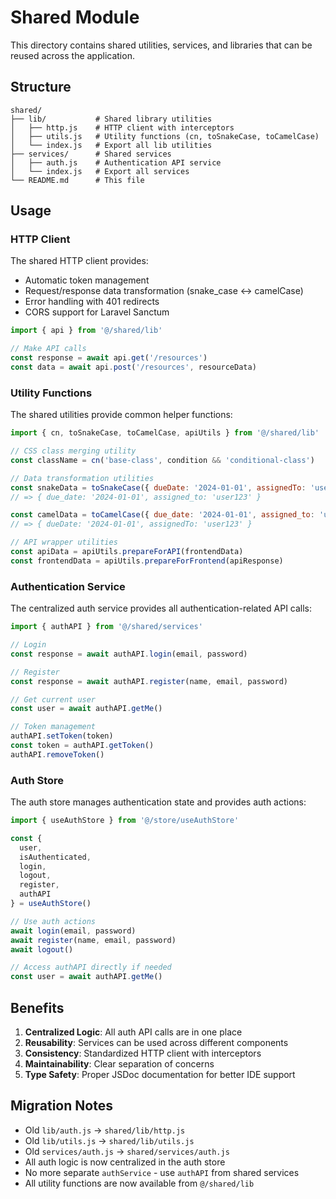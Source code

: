 # Shared Module

This directory contains shared utilities, services, and libraries that can be reused across the application.

## Structure

```
shared/
├── lib/           # Shared library utilities
│   ├── http.js    # HTTP client with interceptors
│   ├── utils.js   # Utility functions (cn, toSnakeCase, toCamelCase)
│   └── index.js   # Export all lib utilities
├── services/      # Shared services
│   ├── auth.js    # Authentication API service
│   └── index.js   # Export all services
└── README.md      # This file
```

## Usage

### HTTP Client

The shared HTTP client provides:
- Automatic token management
- Request/response data transformation (snake_case ↔ camelCase)
- Error handling with 401 redirects
- CORS support for Laravel Sanctum

```javascript
import { api } from '@/shared/lib'

// Make API calls
const response = await api.get('/resources')
const data = await api.post('/resources', resourceData)
```

### Utility Functions

The shared utilities provide common helper functions:

```javascript
import { cn, toSnakeCase, toCamelCase, apiUtils } from '@/shared/lib'

// CSS class merging utility
const className = cn('base-class', condition && 'conditional-class')

// Data transformation utilities
const snakeData = toSnakeCase({ dueDate: '2024-01-01', assignedTo: 'user123' })
// => { due_date: '2024-01-01', assigned_to: 'user123' }

const camelData = toCamelCase({ due_date: '2024-01-01', assigned_to: 'user123' })
// => { dueDate: '2024-01-01', assignedTo: 'user123' }

// API wrapper utilities
const apiData = apiUtils.prepareForAPI(frontendData)
const frontendData = apiUtils.prepareForFrontend(apiResponse)
```

### Authentication Service

The centralized auth service provides all authentication-related API calls:

```javascript
import { authAPI } from '@/shared/services'

// Login
const response = await authAPI.login(email, password)

// Register
const response = await authAPI.register(name, email, password)

// Get current user
const user = await authAPI.getMe()

// Token management
authAPI.setToken(token)
const token = authAPI.getToken()
authAPI.removeToken()
```

### Auth Store

The auth store manages authentication state and provides auth actions:

```javascript
import { useAuthStore } from '@/store/useAuthStore'

const { 
  user, 
  isAuthenticated, 
  login, 
  logout, 
  register,
  authAPI 
} = useAuthStore()

// Use auth actions
await login(email, password)
await register(name, email, password)
await logout()

// Access authAPI directly if needed
const user = await authAPI.getMe()
```

## Benefits

1. **Centralized Logic**: All auth API calls are in one place
2. **Reusability**: Services can be used across different components
3. **Consistency**: Standardized HTTP client with interceptors
4. **Maintainability**: Clear separation of concerns
5. **Type Safety**: Proper JSDoc documentation for better IDE support

## Migration Notes

- Old `lib/auth.js` → `shared/lib/http.js`
- Old `lib/utils.js` → `shared/lib/utils.js`
- Old `services/auth.js` → `shared/services/auth.js`
- All auth logic is now centralized in the auth store
- No more separate `authService` - use `authAPI` from shared services
- All utility functions are now available from `@/shared/lib` 